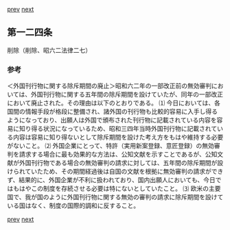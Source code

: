 [prev](/specific\markdowns\特許法\182_Mp-Ch_6-At_123.md)
[next](/specific\markdowns\特許法\184_Mp-Ch_6-At_125.md)
## 第一二四条
削除（削除、昭六二法律二七）

### 参考
＜外国刊行物に関する除斥期間の廃止＞昭和六二年の一部改正前の無効審判においては、外国刊行物に関する五年間の除斥期間を設けていたが、同年の一部改正において廃止された。その理由は以下のとおりである。
⑴ 今日においては、各国間の情報手段が格段に整備され、諸外国の刊行物も比較的容易に入手し得るようになっており、出願人は外国で頒布された刊行物に記載されている内容を容易に知り得る状況になっているため、昭和三四年当時外国刊行物に記載されている内容は容易に知り得ないとして除斥期間を設けた考え方をもはや維持する必要がないこと。
⑵ 外国企業にとって、特許（実用新案登録、意匠登録）の無効審判を請求する場合に最も効果的な方法は、公知文献を示すことであるが、公知文献が外国刊行物である場合の無効審判の請求に対しては、五年間の除斥期間が設けられていたため、その期間経過後は自国の文献を根拠に無効審判の請求ができず、結果的に、外国企業が不利に扱われており、国内出願人においても、今日ではもはやこの制度を存続させる必要は特にないとしていたこと。
⑶ 欧米の主要国で、我が国のように外国刊行物に関する無効の審判の請求に除斥期間を設けている国はなく、制度の国際的調和に反すること。

[prev](/specific\markdowns\特許法\182_Mp-Ch_6-At_123.md)
[next](/specific\markdowns\特許法\184_Mp-Ch_6-At_125.md)